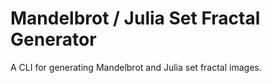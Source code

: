 # Mandelbrot / Julia Set Fractal Generator

A CLI for generating Mandelbrot and Julia set fractal images.

